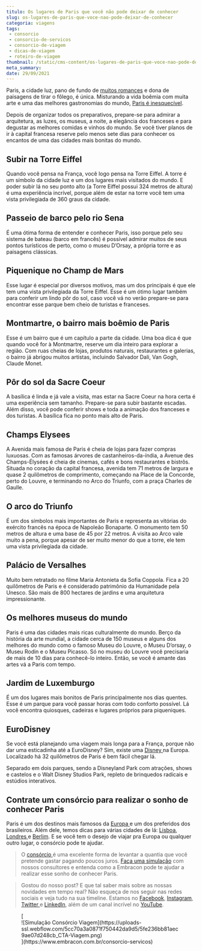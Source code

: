 ```yaml
---
titulo: Os lugares de Paris que você não pode deixar de conhecer
slug: os-lugares-de-paris-que-voce-nao-pode-deixar-de-conhecer
categoria: viagens
tags:
 - consorcio
 - consorcio-de-servicos
 - consorcio-de-viagem
 - dicas-de-viagem
 - roteiro-de-viagem
thumbnail: /static/cms-content/os-lugares-de-paris-que-voce-nao-pode-deixar-de-conhecer.jpg
meta_summary: 
date: 29/09/2021
---
```

Paris, a cidade luz, pano de fundo de [muitos romances](https://www.embracon.com.br/blog/como-preparar-o-roteiro-de-viagem-romantica) e dona de paisagens de tirar o fôlego, é única. Misturando a vida boêmia com muita arte e uma das melhores gastronomias do mundo, [Paris é inesquecível](https://www.embracon.com.br/blog/5-razoes-para-viajar-para-paris).

Depois de organizar todos os preparativos, prepare-se para admirar a arquitetura, as luzes, os museus, a noite, a elegância dos franceses e para degustar as melhores comidas e vinhos do mundo. Se você tiver planos de ir à capital francesa reserve pelo menos sete dias para conhecer os encantos de uma das cidades mais bonitas do mundo.

Subir na Torre Eiffel
---------------------

Quando você pensa na França, você logo pensa na Torre Eiffel. A torre é um símbolo da cidade luz e um dos lugares mais visitados do mundo. E poder subir lá no seu ponto alto (a Torre Eiffel possui 324 metros de altura) é uma experiência incrível, porque além de estar na torre você tem uma vista privilegiada de 360 graus da cidade.

Passeio de barco pelo rio Sena
------------------------------

É uma ótima forma de entender e conhecer Paris, isso porque pelo seu sistema de bateau (barco em francês) é possível admirar muitos de seus pontos turísticos de perto, como o museu D’Orsay, a própria torre e as paisagens clássicas.

Piquenique no Champ de Mars 
----------------------------

Esse lugar é especial por diversos motivos, mas um dos principais é que ele tem uma vista privilegiada da Torre Eiffel. Esse é um ótimo lugar também para conferir um lindo pôr do sol, caso você vá no verão prepare-se para encontrar esse parque bem cheio de turistas e franceses.

Montmartre, o bairro mais boêmio de Paris
-----------------------------------------

Esse é um bairro que é um capítulo a parte da cidade. Uma boa dica é que quando você for à Montmartre, reserve um dia inteiro para explorar a região. Com ruas cheias de lojas, produtos naturais, restaurantes e galerias, o bairro já abrigou muitos artistas, incluindo Salvador Dali, Van Gogh, Claude Monet.

Pôr do sol da Sacre Coeur
-------------------------

A basílica é linda e já vale a visita, mas estar na Sacre Coeur na hora certa é uma experiência sem tamanho. Prepare-se para subir bastante escadas. Além disso, você pode conferir shows e toda a animação dos franceses e dos turistas. A basílica fica no ponto mais alto de Paris.

Champs Elysees
--------------

A Avenida mais famosa de Paris é cheia de lojas para fazer compras luxuosas. Com as famosas árvores de castanheiros-da-índia, a Avenue des Champs-Élysées é cheia de cinemas, cafés e bons restaurantes e bistrôs. Situada no coração da capital francesa, avenida tem 71 metros de largura e quase 2 quilômetros de comprimento, começando na Place de la Concorde, perto do Louvre, e terminando no Arco do Triunfo, com a praça Charles de Gaulle.

O arco do Triunfo
-----------------

É um dos símbolos mais importantes de Paris e representa as vitórias do exército francês na época de Napoleão Bonaparte. O monumento tem 50 metros de altura e uma base de 45 por 22 metros. A visita ao Arco vale muito a pena, porque apesar de ser muito menor do que a torre, ele tem uma vista privilegiada da cidade.

Palácio de Versalhes
--------------------

Muito bem retratado no filme Maria Antonieta da Sofia Coppola. Fica a 20 quilômetros de Paris e é considerado patrimônio da Humanidade pela Unesco. São mais de 800 hectares de jardins e uma arquitetura impressionante.

Os melhores museus do mundo
---------------------------

Paris é uma das cidades mais ricas culturalmente do mundo. Berço da história da arte mundial, a cidade cerca de 150 museus e alguns dos melhores do mundo como o famoso Museu do Louvre, o Museu D’orsay, o Museu Rodin e o Museu Picasso. Só no museu do Louvre você precisaria de mais de 10 dias para conhecê-lo inteiro. Então, se você é amante das artes vá a Paris com tempo.

Jardim de Luxemburgo
--------------------

É um dos lugares mais bonitos de Paris principalmente nos dias quentes. Esse é um parque para você passar horas com todo conforto possível. Lá você encontra quiosques, cadeiras e lugares próprios para piqueniques.

EuroDisney
----------

Se você está planejando uma viagem mais longa para a França, porque não dar uma esticadinha até a EuroDisney? Sim, existe uma [Disney ](https://www.embracon.com.br/blog/entenda-como-aproveitar-ao-maximo-sua-viagem-para-a-disney-em-familia)na Europa. Localizado há 32 quilômetros de Paris é bem fácil chegar lá.

Separado em dois parques, sendo a Disneyland Park com atrações, shows e castelos e o Walt Disney Studios Park, repleto de brinquedos radicais e estúdios interativos.

Contrate um consórcio para realizar o sonho de conhecer Paris
-------------------------------------------------------------

Paris é um dos destinos mais famosos da [Europa ](https://www.embracon.com.br/blog/as-principais-dicas-de-como-planejar-suas-ferias-para-a-europa)e um dos preferidos dos brasileiros. Além dele, temos dicas para várias cidades de lá: [Lisboa](https://www.embracon.com.br/blog/conheca-lisboa-a-nova-queridinha-dos-brasileiros), [Londres ](https://www.embracon.com.br/blog/vai-viajar-para-londres-veja-4-dicas-para-aproveitar-o-passeio)e [Berlim](https://www.embracon.com.br/blog/6-dicas-para-sua-proxima-viagem-a-berlim-com-os-amigos). E se você tem o desejo de viajar pra Europa ou qualquer outro lugar, o consórcio pode te ajudar.

> O [consórcio ](https://www.embracon.com.br/blog/consorcio-de-viagens-o-que-e-e-como-funciona)é uma excelente forma de levantar a quantia que você pretende gastar pagando poucos juros. [Faça uma simulação](https://www.embracon.com.br/consorcio-servicos) com nossos consultores e entenda como a Embracon pode te ajudar a realizar esse sonho de conhecer Paris.

> Gostou do nosso post? E que tal saber mais sobre as nossas novidades em tempo real? Não esqueça de nos seguir nas redes sociais e veja tudo na sua timeline. Estamos no [Facebook](https://www.facebook.com/embracon), [Instagram](https://www.instagram.com/embraconoficial/), [Twitter ](https://twitter.com/Embracon)e [LinkedIn](https://www.linkedin.com/company/embracon-administradora-de-cons-rcio-ltda./), além de um canal incrível no [YouTube](https://www.youtube.com/embracon).

<figure class="w-richtext-figure-type-image w-richtext-align-center">[<div>![Simulação Consórcio Viagem](https://uploads-ssl.webflow.com/5cc70a3a0871f750442da9d5/5fe236bb81aec9ae07d248cb_CTA-Viagem.png)</div>](https://www.embracon.com.br/consorcio-servicos)</figure>
